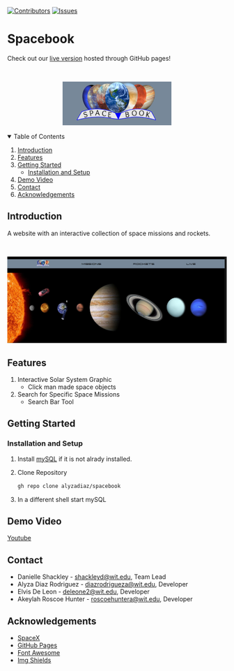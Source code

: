 [![Contributors][contributors-shield]][contributors-url]
[![Issues][issues-shield]][issues-url]



<!-- LOGO -->
# Spacebook

Check out our [live version](https://alyzadiaz.github.io/spacebook/HTML/home.html) hosted through GitHub pages!

<br/>
<p align="center">
    <img src="RESOURCES/logo.png">
</p>

<!-- TABLE OF CONTENTS -->
<details open="open">
  <summary>Table of Contents</summary>
  <ol>
    <li>
      <a href="#introduction">Introduction</a>
    </li>
    <li><a href="#features">Features</a>
    <li><a href="#getting-started">Getting Started</a>
        <ul>
          <li><a href="#installation-and-setup">Installation and Setup</a></li>
      </ul>
    </li>
    <li><a href="#demo-video">Demo Video</a></li>
    <li><a href="#contact">Contact</a></li>
    <li><a href="#acknowledgements">Acknowledgements</a></li>
  </ol>
</details>

## Introduction
A website with an interactive collection of space missions and rockets.

<br/>
<p align="center">
  <img src="RESOURCES/PROJECT IMAGES/spacebook-home.PNG">
</p>

## Features
1. Interactive Solar System Graphic 
    * Click man made space objects
2. Search for Specific Space Missions
    * Search Bar Tool
## Getting Started

### Installation and Setup
1. Install [mySQL](https://dev.mysql.com/doc/mysql-installation-excerpt/5.7/en/) if it is not alrady installed.
2. Clone Repository

    ```sh
    gh repo clone alyzadiaz/spacebook
    ```
    
3. In a different shell start mySQL


## Demo Video
[Youtube](https://www.youtube.com/watch?v=Rhb7AdnXmIo&ab_channel=AkeylahRoscoeHunter)
## Contact

* Danielle Shackley - shackleyd@wit.edu, Team Lead
* Alyza Diaz Rodriguez - diazrodrigueza@wit.edu, Developer
* Elvis De Leon - deleone2@wit.edu, Developer
* Akeylah Roscoe Hunter - roscoehuntera@wit.edu, Developer

## Acknowledgements
* [SpaceX](https://api.spacexdata.com/)
* [GitHub Pages](https://pages.github.com)
* [Font Awesome](https://fontawesome.com)
* [Img Shields](https://shields.io)


[contributors-shield]: https://img.shields.io/github/contributors/alyzadiaz/spacebook.svg?style=for-the-badge
[contributors-url]: https://github.com/alyzadiaz/spacebook/graphs/contributors
[issues-shield]: https://img.shields.io/github/issues/alyzadiaz/spacebook.svg?style=for-the-badge
[issues-url]: https://github.com/alyzadiaz/spacebook/issues
